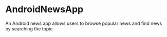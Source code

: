# AndroidNewsApp
An Android news app allows users to browse popular news and find news by searching the topic
